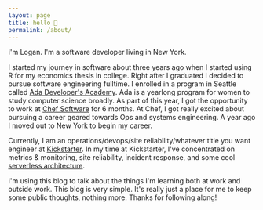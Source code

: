 ```yaml
---
layout: page
title: hello 👋
permalink: /about/
---
```


I'm Logan. I'm a software developer living in New York.

I started my journey in software about three years ago when I started using R for my economics thesis in college. Right after I graduated I decided to pursue software engineering fulltime. I enrolled in a program in Seattle called [Ada Developer's Academy](https://adadevelopersacademy.org/). Ada is a yearlong program for women to study computer science broadly. As part of this year, I got the opportunity to work at [Chef Software](https://www.chef.io/) for 6 months. At Chef, I got really excited about pursuing a career geared towards Ops and systems engineering. A year ago I moved out to New York to begin my career.

Currently, I am an operations/devops/site reliability/whatever title you want engineer at [Kickstarter](https://www.kickstarter.com). In my time at Kickstarter, I've concentrated on metrics & monitoring, site reliability, incident response, and some cool [serverless architecture](https://kickstarter.engineering/leveraging-functional-programming-aws-lambda-to-drive-chatops-4b269558d3fb).

I'm using this blog to talk about the things I'm learning both at work and outside work. This blog is very simple. It's really just a place for me to keep some public thoughts, nothing more. Thanks for following along!